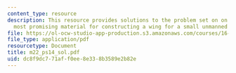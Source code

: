 ```yaml
---
content_type: resource
description: This resource provides solutions to the problem set on on choices of
  most promising material for constructing a wing for a small unmanned aerial vehicle
file: https://ol-ocw-studio-app-production.s3.amazonaws.com/courses/16-01-unified-engineering-i-ii-iii-iv-fall-2005-spring-2006/dc8f9dc771aff0ee8e338b3589e2b82e_m22_ps14_sol.pdf
file_type: application/pdf
resourcetype: Document
title: m22_ps14_sol.pdf
uid: dc8f9dc7-71af-f0ee-8e33-8b3589e2b82e
---
```

